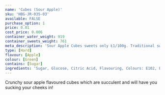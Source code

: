 ```yaml
---
name: 'Cubes (Sour Apple)'
sku: 'HBG-JR-035-03'
available: FALSE
purchase_option: 1
price: 0.01
cost_price: 0.006
container_water_weight: 919
container_sweets_weight: 761
meta_description: 'Sour Apple Cubes sweets only Ł1/100g. Traditional sweets and more at Humbugs Confectionery Store. Specialists in satisfying your sweet tooth!'
type: [Hard]
flavour: [Apple]
colour: [Green]
contains: [Sugar]
ingredients: 'Sugar, Glucose, Citric Acid, Flavouring, Colours: E102, E104, E142'
---
```

Crunchy sour apple flavoured cubes which are succulent and will have you sucking your cheeks in!